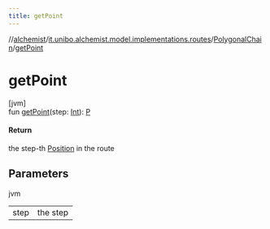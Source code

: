 ```yaml
---
title: getPoint
---
```

//[alchemist](../../../index.html)/[it.unibo.alchemist.model.implementations.routes](../index.html)/[PolygonalChain](index.html)/[getPoint](get-point.html)



# getPoint



[jvm]\
fun [getPoint](get-point.html)(step: [Int](https://kotlinlang.org/api/latest/jvm/stdlib/kotlin/-int/index.html)): [P](../../it.unibo.alchemist.model.interfaces/-route/index.html)



#### Return



the step-th [Position](../../it.unibo.alchemist.model.interfaces/-position/index.html) in the route



## Parameters


jvm

| | |
|---|---|
| step | the step |




